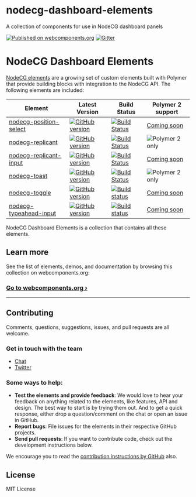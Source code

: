 # nodecg-dashboard-elements
A collection of components for use in NodeCG dashboard panels

[![Published on webcomponents.org](https://img.shields.io/badge/webcomponents.org-published-blue.svg)](https://www.webcomponents.org/collection/nodecgelements/nodecg-dashboard-elements)
[![Gitter](https://badges.gitter.im/Join%20Chat.svg)](https://gitter.im/nodecg/nodecg?utm_source=badge&utm_medium=badge&utm_campaign=pr-badge)

# NodeCG Dashboard Elements

[NodeCG elements](https://github.com/NodeCGElements) are a growing set of custom elements built with Polymer that provide building blocks with integration to the NodeCG API. The following elements are included:

| Element | Latest Version | Build Status | Polymer 2 support |
|---------|----------------|--------------|-------------------|
| [nodecg-position-select](https://github.com/nodecgelements/nodecg-position-select) | [![GitHub version](https://badge.fury.io/gh/nodecgelements%2Fnodecg-position-select.svg)](https://badge.fury.io/gh/nodecgelements%2Fnodecg-position-select) | [![Build Status](https://travis-ci.org/NodeCGElements/nodecg-position-select.svg?branch=master)](https://travis-ci.org/NodeCGElements/nodecg-position-select) | [Coming soon](https://github.com/nodecgelements/nodecg-position-select/issues/1) |
| [nodecg-replicant](https://github.com/nodecgelements/nodecg-replicant) | [![GitHub version](https://badge.fury.io/gh/nodecgelements%2Fnodecg-replicant.svg)](https://badge.fury.io/gh/nodecgelements%2Fnodecg-replicant) | [![Build Status](https://travis-ci.org/NodeCGElements/nodecg-replicant.svg?branch=master)](https://travis-ci.org/NodeCGElements/nodecg-replicant) | ![Polymer 2 only](https://img.shields.io/badge/Polymer%202-only-blue.svg) |
| [nodecg-replicant-input](https://github.com/nodecgelements/nodecg-replicant-input) | [![GitHub version](https://badge.fury.io/gh/nodecgelements%2Fnodecg-replicant-input.svg)](https://badge.fury.io/gh/nodecgelements%2Fnodecg-replicant-input) | [![Build Status](https://travis-ci.org/NodeCGElements/nodecg-replicant-input.svg?branch=master)](https://travis-ci.org/NodeCGElements/nodecg-replicant-input) | [Coming soon](https://github.com/nodecgelements/nodecg-replicant-input/issues/1) |
| [nodecg-toast](https://github.com/nodecgelements/nodecg-toast) | [![GitHub version](https://badge.fury.io/gh/nodecgelements%2Fnodecg-toast.svg)](https://badge.fury.io/gh/nodecgelements%2Fnodecg-toast) | [![Build Status](https://travis-ci.org/NodeCGElements/nodecg-toast.svg?branch=2.0-dev)](https://travis-ci.org/NodeCGElements/nodecg-toast) | ![Polymer 2 only](https://img.shields.io/badge/Polymer%202-only-blue.svg) |
| [nodecg-toggle](https://github.com/nodecgelements/nodecg-toggle) | [![GitHub version](https://badge.fury.io/gh/nodecgelements%2Fnodecg-toggle.svg)](https://badge.fury.io/gh/nodecgelements%2Fnodecg-toggle) | [![Build status](https://travis-ci.org/NodeCGElements/nodecg-toggle.svg?branch=master)](https://travis-ci.org/NodeCGElements/nodecg-toggle) | [Coming soon](https://github.com/nodecgelements/nodecg-toggle/issues/1) |
| [nodecg-typeahead-input](https://github.com/nodecgelements/nodecg-typeahead-input) | [![GitHub version](https://badge.fury.io/gh/nodecgelements%2Fnodecg-typeahead-input.svg)](https://badge.fury.io/gh/nodecgelements%2Fnodecg-typeahead-input) | [![Build status](https://travis-ci.org/NodeCGElements/nodecg-typeahead-input.svg?branch=master)](https://travis-ci.org/NodeCGElements/nodecg-typeahead-input) | [Coming soon](https://github.com/nodecgelements/nodecg-typeahead-input/issues/1) |

NodeCG Dashboard Elements is a collection that contains all these elements.

## Learn more

See the list of elements, demos, and documentation by browsing this collection on webcomponents.org:

### [Go to webcomponents.org ›](https://www.webcomponents.org/collection/nodecgelements/nodecg-dashboard-elements)

---

## Contributing

Comments, questions, suggestions, issues, and pull requests are all welcome.

### Get in touch with the team

- [Chat](https://gitter.im/nodecg/nodecg)
- [Twitter](https://twitter.com/nodecg)

### Some ways to help:

- **Test the elements and provide feedback**: We would love to hear your feedback on anything related to the elements, like features, API and design. The best way to start is by trying them out. And to get a quick response, either drop a question/comment on the chat or open an issue in GitHub.
- **Report bugs**: File issues for the elements in their respective GitHub projects.
- **Send pull requests**: If you want to contribute code, check out the development instructions below.

We encourage you to read the [contribution instructions by GitHub](https://guides.github.com/activities/contributing-to-open-source/#contributing) also.

## License

MIT License
